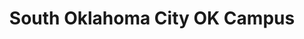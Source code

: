 ---
layout: locations
categories: locations
permalink: /locations/soc/
location-id: soc
class: section-locations location-soc
title: South Oklahoma City OK Campus
---